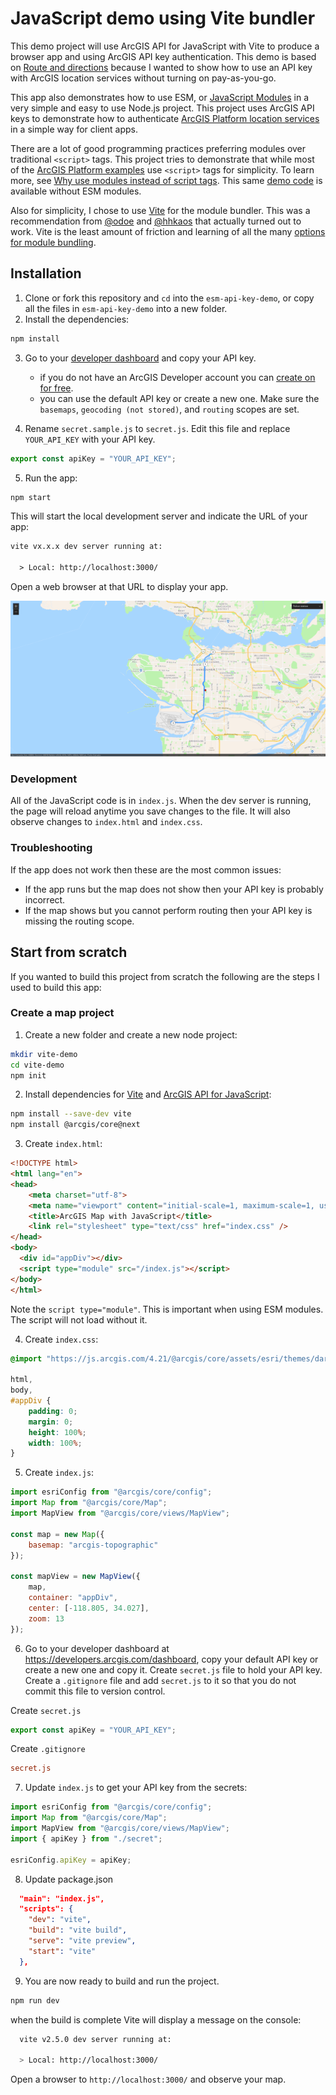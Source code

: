 # JavaScript demo using Vite bundler

This demo project will use ArcGIS API for JavaScript with Vite to produce a browser app and using ArcGIS API key authentication. This demo is based on [Route and directions](https://developers.arcgis.com/documentation/mapping-apis-and-services/routing/route-and-directions/) because I wanted to show how to use an API key with ArcGIS location services without turning on pay-as-you-go.

This app also demonstrates how to use ESM, or [JavaScript Modules](https://developer.mozilla.org/en-US/docs/Web/JavaScript/Guide/Modules) in a very simple and easy to use Node.js project. This project uses ArcGIS API keys to demonstrate how to authenticate [ArcGIS Platform location services](https://developers.arcgis.com/documentation/mapping-apis-and-services/services/) in a simple way for client apps.

There are a lot of good programming practices preferring modules over traditional `<script>` tags. This project tries to demonstrate that while most of the [ArcGIS Platform examples](https://developers.arcgis.com/javascript/latest/display-a-map/) use `<script>` tags for simplicity. To learn more, see [Why use modules instead of script tags](https://hacks.mozilla.org/2015/08/es6-in-depth-modules/). This same [demo code](https://developers.arcgis.com/documentation/mapping-apis-and-services/routing/route-and-directions/) is available without ESM modules.

Also for simplicity, I chose to use [Vite](https://vitejs.dev/guide/) for the module bundler. This was a recommendation from [@odoe](https://github.com/odoe) and [@hhkaos](https://github.com/hhkaos) that actually turned out to work. Vite is the least amount of friction and learning of all the many [options for module bundling](https://openbase.com/categories/js/best-javascript-bundler-libraries).

## Installation

1. Clone or fork this repository and `cd` into the `esm-api-key-demo`, or copy all the files in `esm-api-key-demo` into a new folder.
2. Install the dependencies:

```bash
npm install
```

3. Go to your [developer dashboard](https://developers.arcgis.com/api-keys) and copy your API key.
    - if you do not have an ArcGIS Developer account you can [create on for free](https://developers.arcgis.com/sign-up).
    - you can use the default API key or create a new one. Make sure the `basemaps`, `geocoding (not stored)`, and `routing` scopes are set.

4. Rename `secret.sample.js` to `secret.js`. Edit this file and replace `YOUR_API_KEY` with your API key.

```javascript
export const apiKey = "YOUR_API_KEY";
```

5. Run the app:

```bash
npm start
```

This will start the local development server and indicate the URL of your app:

```txt
vite vx.x.x dev server running at:

  > Local: http://localhost:3000/
```

Open a web browser at that URL to display your app.

![screenshot closest facility routing app](closest-facility.png)

### Development

All of the JavaScript code is in `index.js`. When the dev server is running, the page will reload anytime you save changes to the file. It will also observe changes to `index.html` and `index.css`.

### Troubleshooting

If the app does not work then these are the most common issues:

* If the app runs but the map does not show then your API key is probably incorrect.
* If the map shows but you cannot perform routing then your API key is missing the routing scope.

## Start from scratch

If you wanted to build this project from scratch the following are the steps I used to build this app:

### Create a map project

1. Create a new folder and create a new node project:

```bash
mkdir vite-demo
cd vite-demo
npm init
```

2. Install dependencies for [Vite](https://vitejs.dev/guide/) and [ArcGIS API for JavaScript](https://developers.arcgis.com/javascript/latest/):

```bash
npm install --save-dev vite
npm install @arcgis/core@next
```

3. Create `index.html`:

```html
<!DOCTYPE html>
<html lang="en">
<head>
    <meta charset="utf-8">
    <meta name="viewport" content="initial-scale=1, maximum-scale=1, user-scalable=no">
    <title>ArcGIS Map with JavaScript</title>
    <link rel="stylesheet" type="text/css" href="index.css" />
</head>
<body>
  <div id="appDiv"></div>
  <script type="module" src="/index.js"></script>
</body>
</html>
```

Note the `script type="module"`. This is important when using ESM modules. The script will not load without it.

4. Create `index.css`:

```css
@import "https://js.arcgis.com/4.21/@arcgis/core/assets/esri/themes/dark/main.css";

html,
body,
#appDiv {
    padding: 0;
    margin: 0;
    height: 100%;
    width: 100%;
}
```

5. Create `index.js`:

```javascript
import esriConfig from "@arcgis/core/config";
import Map from "@arcgis/core/Map";
import MapView from "@arcgis/core/views/MapView";

const map = new Map({
    basemap: "arcgis-topographic"
});

const mapView = new MapView({
    map,
    container: "appDiv",
    center: [-118.805, 34.027],
    zoom: 13
});
```

6. Go to your developer dashboard at https://developers.arcgis.com/dashboard, copy your default API key or create a new one and copy it. Create `secret.js` file to hold your API key. Create a `.gitignore` file and add `secret.js` to it so that you do not commit this file to version control.

Create `secret.js`

```javascript
export const apiKey = "YOUR_API_KEY";
```

Create `.gitignore`

```ini
secret.js
```

7. Update `index.js` to get your API key from the secrets:

```javascript
import esriConfig from "@arcgis/core/config";
import Map from "@arcgis/core/Map";
import MapView from "@arcgis/core/views/MapView";
import { apiKey } from "./secret";

esriConfig.apiKey = apiKey;
```

8. Update package.json

```json
  "main": "index.js",
  "scripts": {
    "dev": "vite",
    "build": "vite build",
    "serve": "vite preview",
    "start": "vite"
  },
```

9. You are now ready to build and run the project.

```bash
npm run dev
```

when the build is complete Vite will display a message on the console:

```bash
  vite v2.5.0 dev server running at:

  > Local: http://localhost:3000/
```

Open a browser to `http://localhost:3000/` and observe your map.
